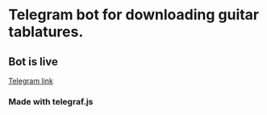# Telegram bot for downloading guitar tablatures.

## Bot is live 

[Telegram link](https://t.me/TabsDownloaderBot)

### Made with telegraf.js
